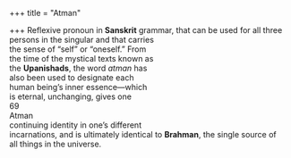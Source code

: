 +++
title = "Atman"

+++
Reflexive pronoun in **Sanskrit** grammar, that can be used for all three persons in the singular and that carries  
the sense of “self” or “oneself.” From  
the time of the mystical texts known as  
the **Upanishads**, the word *atman* has  
also been used to designate each  
human being’s inner essence—which  
is eternal, unchanging, gives one  
69  
Atman  
continuing identity in one’s different  
incarnations, and is ultimately identical to **Brahman**, the single source of  
all things in the universe.